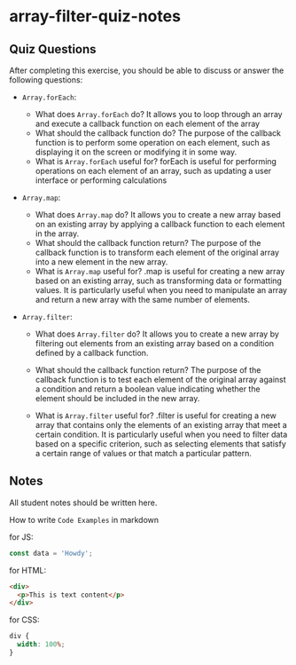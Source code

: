 # array-filter-quiz-notes

## Quiz Questions

After completing this exercise, you should be able to discuss or answer the following questions:

- `Array.forEach`:

  - What does `Array.forEach` do?
    It allows you to loop through an array and execute a callback function on each element of the array
  - What should the callback function do?
    The purpose of the callback function is to perform some operation on each element, such as displaying it on the screen or modifying it in some way.
  - What is `Array.forEach` useful for?
    forEach is useful for performing operations on each element of an array, such as updating a user interface or performing calculations

- `Array.map`:

  - What does `Array.map` do?
    It allows you to create a new array based on an existing array by applying a callback function to each element in the array.
  - What should the callback function return?
    The purpose of the callback function is to transform each element of the original array into a new element in the new array.
  - What is `Array.map` useful for?
    .map is useful for creating a new array based on an existing array, such as transforming data or formatting values. It is particularly useful when you need to manipulate an array and return a new array with the same number of elements.

- `Array.filter`:

  - What does `Array.filter` do?
    It allows you to create a new array by filtering out elements from an existing array based on a condition defined by a callback function.
  - What should the callback function return?
    The purpose of the callback function is to test each element of the original array against a condition and return a boolean value indicating whether the element should be included in the new array.

  - What is `Array.filter` useful for?
    .filter is useful for creating a new array that contains only the elements of an existing array that meet a certain condition. It is particularly useful when you need to filter data based on a specific criterion, such as selecting elements that satisfy a certain range of values or that match a particular pattern.

## Notes

All student notes should be written here.

How to write `Code Examples` in markdown

for JS:

```javascript
const data = 'Howdy';
```

for HTML:

```html
<div>
  <p>This is text content</p>
</div>
```

for CSS:

```css
div {
  width: 100%;
}
```
